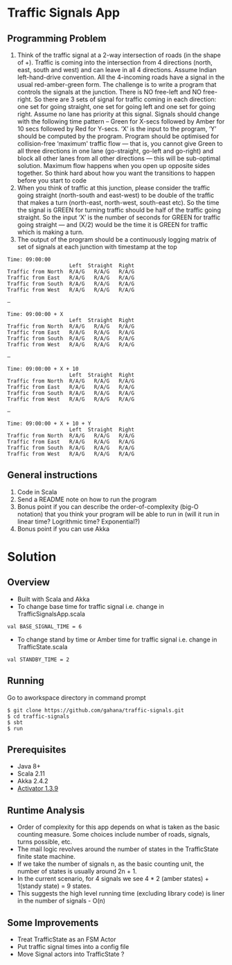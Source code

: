# Traffic Signals App
## Programming Problem
1. Think of the traffic signal at a 2-way intersection of roads (in the shape of +). Traffic is coming into the intersection from 4 directions (north, east, south and west) and can leave in all 4 directions. Assume Indian left-hand-drive convention. All the 4-incoming roads have a signal in the usual red-amber-green form. The challenge is to write a program that controls the signals at the junction. There is NO free-left and NO free-right. So there are 3 sets of signal for traffic coming in each direction: one set for going straight, one set for going left and one set for going right. Assume no lane has priority at this signal. Signals should change with the following time pattern – Green for X-secs followed by Amber for 10 secs followed by Red for Y-secs. ‘X’ is the input to the program, ‘Y’ should be computed by the program. Program should be optimised for collision-free ‘maximum' traffic flow — that is, you cannot give Green to all three directions in one lane (go-straight, go-left and go-right) and block all other lanes from all other directions — this will be sub-optimal solution. Maximum flow happens when you open up opposite sides together. So think hard about how you want the transitions to happen before you start to code
2. When you think of traffic at this junction, please consider the traffic going straight (north-south and east-west) to be double of the traffic that makes a turn (north-east, north-west, south-east etc). So the time the signal is GREEN for turning traffic should be half of the traffic going straight. So the input ‘X’ is the number of seconds for GREEN for traffic going straight — and (X/2) would be the time it is GREEN for traffic which is making a turn. 
3. The output of the program should be a continuously logging matrix of set of signals at each junction with timestamp at the top

```
Time: 09:00:00
                    Left  Straight  Right
Traffic from North  R/A/G   R/A/G   R/A/G
Traffic from East   R/A/G   R/A/G   R/A/G
Traffic from South  R/A/G   R/A/G   R/A/G
Traffic from West   R/A/G   R/A/G   R/A/G

—

Time: 09:00:00 + X
                    Left  Straight  Right
Traffic from North  R/A/G   R/A/G   R/A/G
Traffic from East   R/A/G   R/A/G   R/A/G
Traffic from South  R/A/G   R/A/G   R/A/G
Traffic from West   R/A/G   R/A/G   R/A/G

—

Time: 09:00:00 + X + 10
                    Left  Straight  Right
Traffic from North  R/A/G   R/A/G   R/A/G
Traffic from East   R/A/G   R/A/G   R/A/G
Traffic from South  R/A/G   R/A/G   R/A/G
Traffic from West   R/A/G   R/A/G   R/A/G

—

Time: 09:00:00 + X + 10 + Y
                    Left  Straight  Right
Traffic from North  R/A/G   R/A/G   R/A/G
Traffic from East   R/A/G   R/A/G   R/A/G
Traffic from South  R/A/G   R/A/G   R/A/G
Traffic from West   R/A/G   R/A/G   R/A/G
```

## General instructions
1. Code in Scala
2. Send a README note on how to run the program
3. Bonus point if you can describe the order-of-complexity (big-O notation) that you think your program will be able to run in (will it run in linear time? Logrithmic time? Exponential?)
4. Bonus point if you can use Akka

# Solution

## Overview
- Built with Scala and Akka
- To change base time for traffic signal i.e. change in TrafficSignalsApp.scala 
```
val BASE_SIGNAL_TIME = 6
```
- To change stand by time or Amber time for traffic signal i.e. change in TrafficState.scala 
```
val STANDBY_TIME = 2
```

## Running
Go to aworkspace directory in command prompt
```
$ git clone https://github.com/gahana/traffic-signals.git
$ cd traffic-signals
$ sbt
$ run
```
## Prerequisites
- Java 8+
- Scala 2.11
- Akka 2.4.2
- [Activator 1.3.9](http://akka.io/downloads/)

## Runtime Analysis
- Order of complexity for this app depends on what is taken as the basic counting measure. Some choices include number of roads, signals, turns possible, etc. 
- The mail logic revolves around the number of states in the TrafficState finite state machine.
- If we take the number of signals n, as the basic counting unit, the number of states is usually around 2n + 1.
- In the current scenario, for 4 signals we see 4 * 2 (amber states) + 1(standy state) = 9 states.
- This suggests the high level running time (excluding library code) is liner in the number of signals - O(n)

## Some Improvements
- Treat TrafficState as an FSM Actor
- Put traffic signal times into a config file
- Move Signal actors into TrafficState ?
